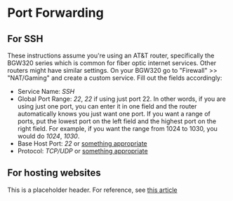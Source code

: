 # Port Forwarding

## For SSH

These instructions assume you're using an AT&T router, specifically the BGW320 series which is common for fiber optic internet services. Other routers might have similar settings. On your BGW320 go to "Firewall" >> "NAT/Gaming" and create a custom service. Fill out the fields accordingly:

- Service Name: *SSH*
- Global Port Range: *22*, *22* if using just port 22. In other words, if you are using just one port, you can enter it in one field and the router automatically knows you just want one port. If you want a range of ports, put the lowest port on the left field and the highest port on the right field. For example, if you want the range from 1024 to 1030, you would do *1024*, *1030*.
- Base Host Port: *22* or [something appropriate](https://www.linuxquestions.org/questions/linux-newbie-8/port-range-for-ssh-4175676679/)
- Protocol: *TCP/UDP* or [something appropriate](https://www.codecademy.com/resources/blog/port-forwarding/#:~:text=%E2%80%8B%E2%80%8BPort%20forwarding%20with%20%E2%80%8BTCP%20%E2%80%8Bcompared%20to%E2%80%8B%20UDP&text=It's%20the%20one%20we%20use,be%20put%20back%20together%20reliably.)


## For hosting websites

This is a placeholder header. For reference, see [this article](https://www.codecademy.com/resources/blog/port-forwarding/#:~:text=%E2%80%8B%E2%80%8BPort%20forwarding%20with%20%E2%80%8BTCP%20%E2%80%8Bcompared%20to%E2%80%8B%20UDP&text=It's%20the%20one%20we%20use,be%20put%20back%20together%20reliably.)
